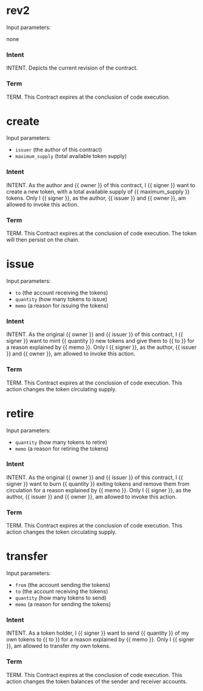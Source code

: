 <h1 class="contract"> rev2 </h1>

Input parameters:

none

### Intent
INTENT. Depicts the current revision of the contract.

### Term
TERM. This Contract expires at the conclusion of code execution. 

<h1 class="contract"> create </h1>

Input parameters:

* `issuer` (the author of this contract)
* `maximum_supply` (total available token supply)

### Intent
INTENT. As the author and {{ owner }} of this contract, I {{ signer }} want to create a new token, with a total available supply of {{ maximum_supply }} tokens. Only I {{ signer }}, as the author, {{ issuer }} and {{ owner }}, am allowed to invoke this action.

### Term
TERM. This Contract expires at the conclusion of code execution. The token will then persist on the chain.

<h1 class="contract"> issue </h1>

Input parameters:

* `to` (the account receiving the tokens)
* `quantity` (how many tokens to issue)
* `memo` (a reason for issuing the tokens)

### Intent
INTENT. As the original {{ owner }} and {{ issuer }} of this contract, I {{ signer }} want to mint {{ quantity }} new tokens
and give them to {{ to }} for a reason explained by {{ memo }}. Only I {{ signer }}, as the author, {{ issuer }} and {{ owner }}, am allowed to invoke this action.

### Term
TERM. This Contract expires at the conclusion of code execution. This action changes the token circulating supply.

<h1 class="contract"> retire </h1>

Input parameters:

* `quantity` (how many tokens to retire)
* `memo` (a reason for retiring the tokens)

### Intent
INTENT. As the original {{ owner }} and {{ issuer }} of this contract, I {{ signer }} want to burn {{ quantity }} exiting tokens and remove them from circulation for a reason explained by {{ memo }}. Only I {{ signer }}, as the author, {{ issuer }} and {{ owner }}, am allowed to invoke this action.

### Term
TERM. This Contract expires at the conclusion of code execution. This action changes the token circulating supply.

<h1 class="contract"> transfer </h1>

Input parameters:

* `from` (the account sending the tokens)
* `to` (the account receiving the tokens)
* `quantity` (how many tokens to send)
* `memo` (a reason for sending the tokens)

### Intent
INTENT. As a token holder, I {{ signer }} want to send {{ quantity }} of my own tokens to {{ to }} for a reason explained by {{ memo }}. Only I {{ signer }}, am allowed to transfer my own tokens.

### Term
TERM. This Contract expires at the conclusion of code execution. This action changes the token balances of the sender and receiver accounts.
